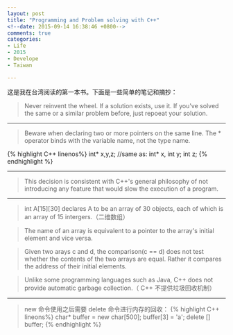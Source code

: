 ```yaml
---
layout: post
title: "Programming and Problem solving with C++"
<!--date: 2015-09-14 16:38:46 +0800-->
comments: true
categories: 
- Life
- 2015
- Develope
- Taiwan

---
```


这是我在台湾阅读的第一本书。下面是一些简单的笔记和摘抄：

> Never reinvent the wheel. If a solution exists, use it. If you've solved the same or a similar problem before, just repoeat your solution.

---

> Beware when declaring two or more pointers on the same line. The * operator binds with the variable name, not the type name.

{% highlight C++ linenos%}
int* x,y,z;  //same as: int* x, int y; int z;
{% endhighlight %}

---

> This decision is consistent with C++'s general philosophy of not introducing any feature that would slow the execution of a program.

---

> int A[15][30] declares A to be an array of 30 objects, each of which is an array of 15 intergers.（二维数组）

> The name of an array is equivalent to a pointer to the array's initial element and vice versa.

> Given two arays c and d, the comparison(c == d) does not test whether the contents of the two arrays are equal. Rather it compares the address of their initial elements.

> Unlike some programming languages such as Java, C++ does not provide automatic garbage collection.（ C++ 不提供垃圾回收机制）  

---

> new 命令使用之后需要 delete 命令进行内存的回收：
{% highlight C++ lineons%}
char* buffer = new char[500];
buffer[3] = 'a';
delete [] buffer;
{% endhighlight %} 

